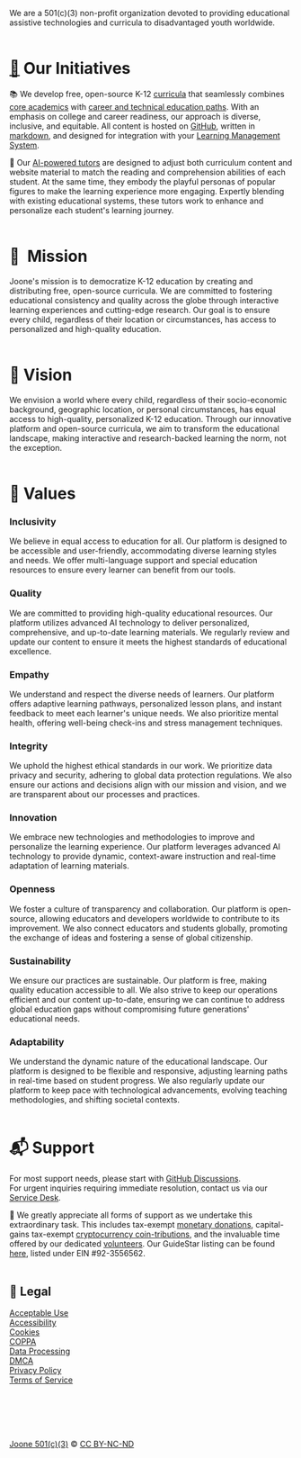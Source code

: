 We are a 501(c)(3) non-profit organization devoted to providing educational assistive technologies and curricula to disadvantaged youth worldwide.
<br><br>
# [🌱](https://www.figma.com/file/cJoBjCunCySAbjRsfJ2wpb/Joone-Timeline?type=whiteboard&node-id=0%3A1&t=cnXcZFLV5yraOcam-1)  Our Initiatives
📚  We develop free, open-source K-12 [curricula](https://github.com/joone-org/curriculum.joone.org/wiki) that seamlessly combines [core academics](https://github.com/joone-org/curriculum.joone.org/wiki/California-Graduation-Requirements) with [career and technical education paths](https://github.com/joone-org/curriculum.joone.org/wiki/Career-Technical-Education-(CTE)-Pathways). With an emphasis on college and career readiness, our approach is diverse, inclusive, and equitable. All content is hosted on [GitHub](https://github.com/joone-org/intro-to-github), written in [markdown](https://github.com/joone-org/intro-to-markdown), and designed for integration with your [Learning Management System](https://en.wikipedia.org/wiki/Learning_management_system).

🧭  Our [AI-powered tutors](https://joone-org.notion.site/2f4d5bc97a0841d8af647646799358cf?v=8beedba61f4645e4b219919d79f61379) are designed to adjust both curriculum content and website material to match the reading and comprehension abilities of each student. At the same time, they embody the playful personas of popular figures to make the learning experience more engaging. Expertly blending with existing educational systems, these tutors work to enhance and personalize each student's learning journey. 
<br><br>
# 🏹  Mission
Joone's mission is to democratize K-12 education by creating and distributing free, open-source curricula. We are committed to fostering educational consistency and quality across the globe through interactive learning experiences and cutting-edge research. Our goal is to ensure every child, regardless of their location or circumstances, has access to personalized and high-quality education.
<br><br>  
# 🔭  Vision
We envision a world where every child, regardless of their socio-economic background, geographic location, or personal circumstances, has equal access to high-quality, personalized K-12 education. Through our innovative platform and open-source curricula, we aim to transform the educational landscape, making interactive and research-backed learning the norm, not the exception.
<br><br>  
# 🌳  Values
### Inclusivity
We believe in equal access to education for all. Our platform is designed to be accessible and user-friendly, accommodating diverse learning styles and needs. We offer multi-language support and special education resources to ensure every learner can benefit from our tools.

### Quality
We are committed to providing high-quality educational resources. Our platform utilizes advanced AI technology to deliver personalized, comprehensive, and up-to-date learning materials. We regularly review and update our content to ensure it meets the highest standards of educational excellence.

### Empathy
We understand and respect the diverse needs of learners. Our platform offers adaptive learning pathways, personalized lesson plans, and instant feedback to meet each learner's unique needs. We also prioritize mental health, offering well-being check-ins and stress management techniques.

### Integrity
We uphold the highest ethical standards in our work. We prioritize data privacy and security, adhering to global data protection regulations. We also ensure our actions and decisions align with our mission and vision, and we are transparent about our processes and practices.

### Innovation
We embrace new technologies and methodologies to improve and personalize the learning experience. Our platform leverages advanced AI technology to provide dynamic, context-aware instruction and real-time adaptation of learning materials.

### Openness
We foster a culture of transparency and collaboration. Our platform is open-source, allowing educators and developers worldwide to contribute to its improvement. We also connect educators and students globally, promoting the exchange of ideas and fostering a sense of global citizenship.

### Sustainability
We ensure our practices are sustainable. Our platform is free, making quality education accessible to all. We also strive to keep our operations efficient and our content up-to-date, ensuring we can continue to address global education gaps without compromising future generations' educational needs.

### Adaptability
We understand the dynamic nature of the educational landscape. Our platform is designed to be flexible and responsive, adjusting learning paths in real-time based on student progress. We also regularly update our platform to keep pace with technological advancements, evolving teaching methodologies, and shifting societal contexts.
<br><br>
# 📬  Support
For most support needs, please start with [GitHub Discussions](https://github.com/orgs/joone-org/discussions/categories/support-forums).<br>For urgent inquiries requiring immediate resolution, contact us via our [Service Desk](https://joone-org.atlassian.net/servicedesk/customer/portals).<br>

🧸  We greatly appreciate all forms of support as we undertake this extraordinary task. This includes tax-exempt [monetary donations](https://donate.stripe.com/7sI2bC6Ii9cWcSc8wy), capital-gains tax-exempt [cryptocurrency coin-tributions](https://commerce.coinbase.com/checkout/86bfde49-9ac9-4df3-8fa5-d02014836574), and the invaluable time offered by our dedicated [volunteers](https://github.com/joone-org/curriculum.joone.org/wiki). Our GuideStar listing can be found [here](https://www.guidestar.org/profile/92-3556562), listed under EIN #92-3556562.
<br><br>  
## 📜  Legal
[Acceptable Use](https://joone.org/legal.html#use)<br>
[Accessibility](https://joone.org/legal.html#accessibility)<br>
[Cookies](https://joone.org/legal.html#cookies)<br>
[COPPA](https://joone.org/legal.html#coppa)<br>
[Data Processing](https://joone.org/legal.html#data)<br>
[DMCA](https://joone.org/legal.html#dmca)<br>
[Privacy Policy](https://joone.org/legal.html#privacy)<br>
[Terms of Service](https://joone.org/legal.html#terms)<br>

<br><br>
---

[Joone 501(c)(3)](https://joone.org) © [CC BY-NC-ND](https://github.com/joone-org/SentioNova/blob/main/LICENSE.md)
